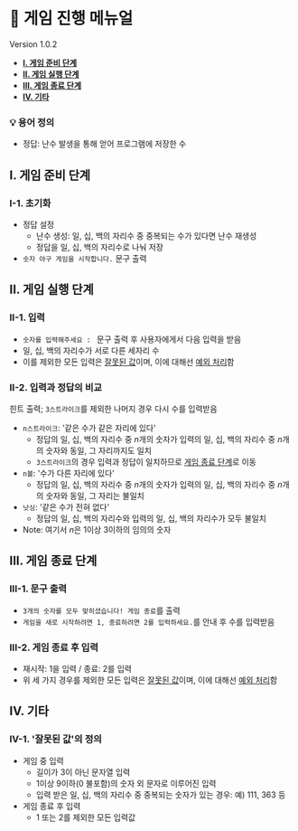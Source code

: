 # 📃 게임 진행 메뉴얼
Version 1.0.2
- **[I. 게임 준비 단계](#i-게임-준비-단계)**
- **[II. 게임 실행 단계](#ii-게임-실행-단계)**
- **[III. 게임 종료 단계](#iii-게임-종료-단계)**
- **[IV. 기타](#iv-기타)**

### 💡 용어 정의
- 정답: 난수 발생을 통해 얻어 프로그램에 저장한 수


## I. 게임 준비 단계
### I-1. 초기화
- 정답 설정
  * 난수 생성: 일, 십, 백의 자리수 중 중복되는 수가 있다면 난수 재생성
  * 정답을 일, 십, 백의 자리수로 나눠 저장
- `숫자 야구 게임을 시작합니다.` 문구 출력


## II. 게임 실행 단계
### II-1. 입력
- `숫자를 입력해주세요 : ` 문구 출력 후 사용자에게서 다음 입력을 받음
- 일, 십, 백의 자리수가 서로 다른 세자리 수
- 이를 제외한 모든 입력은 [잘못된 값](#iv-1-잘못된-값의-정의)이며, 이에 대해선 [예외 처리](#iv-2-예외처리)함

### II-2. 입력과 정답의 비교
힌트 출력; `3스트라이크`를 제외한 나머지 경우 다시 수를 입력받음
- `n스트라이크`: '같은 수가 같은 자리에 있다'
  * 정답의 일, 십, 백의 자리수 중 *n*개의 숫자가 입력의 일, 십, 백의 자리수 중 *n*개의 숫자와 동일, 그 자리까지도 일치
  * `3스트라이크`의 경우 입력과 정답이 일치하므로 [게임 종료 단계](#iii-게임-종료-단계)로 이동
- `n볼`: '수가 다른 자리에 있다'
  * 정답의 일, 십, 백의 자리수 중 *n*개의 숫자가 입력의 일, 십, 백의 자리수 중 *n*개의 숫자와 동일, 그 자리는 불일치
- `낫싱`: '같은 수가 전혀 없다'
  * 정답의 일, 십, 백의 자리수와 입력의 일, 십, 백의 자리수가 모두 불일치
- Note: 여기서 *n*은 1이상 3이하의 임의의 숫자


## III. 게임 종료 단계

### III-1. 문구 출력
- `3개의 숫자를 모두 맞히셨습니다! 게임 종료`를 출력
- `게임을 새로 시작하려면 1, 종료하려면 2를 입력하세요.`를 안내 후 수를 입력받음

### III-2. 게임 종료 후 입력
- 재시작: 1을 입력 / 종료: 2를 입력
- 위 세 가지 경우를 제외한 모든 입력은 [잘못된 값](#iv-1-잘못된-값의-정의)이며, 이에 대해선 [예외 처리](#iv-2-예외처리)함

## IV. 기타

### IV-1. '잘못된 값'의 정의
- 게임 중 입력
  * 길이가 3이 아닌 문자열 입력
  * 1이상 9이하(0 불포함)의 숫자 외 문자로 이루어진 입력
  * 입력 받은 일, 십, 백의 자리수 중 중복되는 숫자가 있는 경우: 예) 111, 363 등
- 게임 종료 후 입력 
  * 1 또는 2를 제외한 모든 입력값